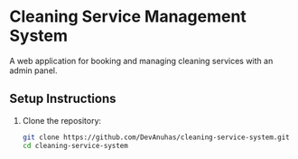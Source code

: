 # Cleaning Service Management System

A web application for booking and managing cleaning services with an admin panel.

## Setup Instructions

1. Clone the repository:
   ```bash
   git clone https://github.com/DevAnuhas/cleaning-service-system.git
   cd cleaning-service-system
   ```
